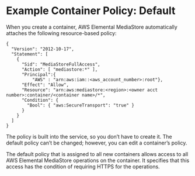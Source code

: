 # Example Container Policy: Default<a name="policies-examples-default"></a>

When you create a container, AWS Elemental MediaStore automatically attaches the following resource\-based policy: 

```
{
  "Version": "2012-10-17",
  "Statement": [
    {
      "Sid": "MediaStoreFullAccess",
      "Action": [ "mediastore:*" ],
      "Principal":{
          "AWS" : "arn:aws:iam::<aws_account_number>:root"},
      "Effect": "Allow",
      "Resource": "arn:aws:mediastore:<region>:<owner acct number>:container/<container name>/*",
      "Condition": {
        "Bool": { "aws:SecureTransport": "true" }
      }
    }
  ]
}
```

The policy is built into the service, so you don’t have to create it\. The default policy can’t be changed; however, you can edit a container’s policy\.

The default policy that is assigned to all new containers allows access to all AWS Elemental MediaStore operations on the container\. It specifies that this access has the condition of requiring HTTPS for the operations\.